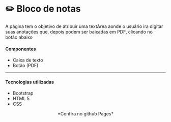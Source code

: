 <div>
<h1> ✏️ Bloco de notas </h1>
<p>A página tem o objetivo de atribuir uma textArea aonde o 
usuário ira digitar suas anotações que, depois podem ser baixadas em PDF, clicando
no botão abaixo </p>
<h4>Componentes</h4>
<ul>
<li>Caixa de texto</li>
<li>Botão (PDF)</li>
</ul>
<hr>
<h4> Tecnologias utilizadas </h4>
<ul>
<li>Bootstrap</li>
<li>HTML 5</li>
<li> CSS </li>
</ul>
</footer>
</div>

<p align="center"> *Confira no github Pages*</p>
